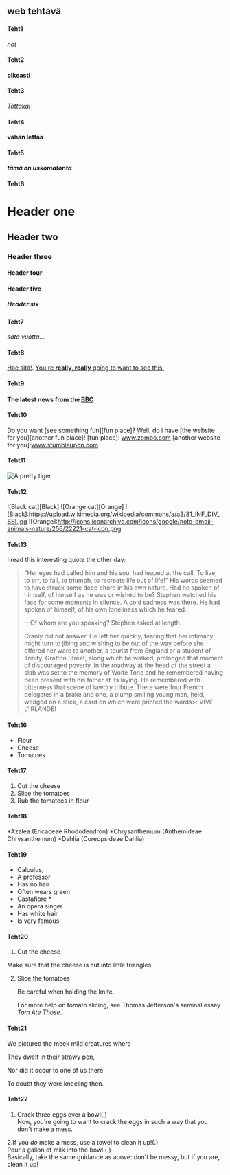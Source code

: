 ## <Aleksi Saarimaa> web tehtävä

#### Teht1
_not_

#### Teht2
**oikeasti**

#### Teht3
_Tottakai_

#### Teht4
**vähän leffaa**

#### Teht5
**_tämä on uskomatonta_**

#### Teht6
# Header one
## Header two
### Header three
#### Header four
#### Header five
##### Header six

#### Teht7
_sata vuotta..._

#### Teht8
 [Hae sitä!](www.google.com).
 [You're **really, really** going to want to see this.](www.dailykitten.com )

 #### Teht9
 #### The latest news from the [BBC](www.bbc.com/news)

 #### Teht10
 Do you want [see something fun][fun place]?
Well, do i have [the website for you][another fun place]!
[fun place]: www.zombo.com 
[another website for you]:www.stumbleupon.com

#### Teht11
![A pretty tiger](https://upload.wikimedia.org/wikipedia/commons/5/56/Tiger.50.jpg)

#### Teht12
![Black cat][Black]
![Orange cat][Orange]
![Black]:https://upload.wikimedia.org/wikipedia/commons/a/a3/81_INF_DIV_SSI.jpg
![Orange]:http://icons.iconarchive.com/icons/google/noto-emoji-animals-nature/256/22221-cat-icon.png

#### Teht13
I read this interesting quote the other day:
>"Her eyes had called him and his soul had leaped at the call. To live, to err, to fall, to triumph, to recreate life out of life!"
> His words seemed to have struck some deep chord in his own nature. Had he spoken
of himself, of himself as he was or wished to be? Stephen watched his face for some
moments in silence. A cold sadness was there. He had spoken of himself, of his own
loneliness which he feared.
>
> —Of whom are you speaking? Stephen asked at length.
>
> Cranly did not answer.
>He left her quickly, fearing that her intimacy might turn to jibing and wishing to be out of the way before she offered her ware to another, a tourist from England or a student of Trinity. Grafton Street, along which he walked, prolonged that moment of discouraged poverty. In the roadway at the head of the street a slab was set to the memory of Wolfe Tone and he remembered having been present with his father at its laying. He remembered with bitterness that scene of tawdry tribute. There were four French delegates in a brake and one, a plump smiling young man, held, wedged on a stick, a card on which were printed the words>: VIVE L'IRLANDE!

#### Teht16
* Flour
* Cheese
* Tomatoes

#### Teht17
1. Cut the cheese
2. Slice the tomatoes
3. Rub the tomatoes in flour

#### Teht18
*Azalea (Ericaceae Rhododendron)
*Chrysanthemum (Anthemideae Chrysanthemum)
*Dahlia (Coreopsideae Dahlia)

#### Teht19
* Calculus,
 * A professor
 * Has no hair
 * Often wears green
* Castafiore *
 * An opera singer 
 * Has white hair
 * Is very famous

#### Teht20
 1. Cut the cheese
  
 Make sure that the cheese is cut into little triangles.

2. Slice the tomatoes
  
    Be careful when holding the knife.
  
     For more help on tomato slicing, see Thomas Jefferson's seminal essay _Tom Ate Those_.

#### Teht21
We pictured the meek mild creatures where

They dwelt in their strawy pen,

Nor did it occur to one of us there

To doubt they were kneeling then.

#### Teht22
1. Crack three eggs over a bowl(.)  
 Now, you're going to want to crack the eggs in such a way that you don't make a mess.

2.If you _do_ make a mess, use a towel to clean it up!(.)  
  Pour a gallon of milk into the bowl.(.)  
Basically, take the same guidance as above: don't be messy, but if you are, clean it up!








